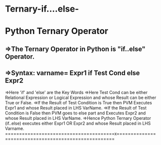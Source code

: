 # Ternary-if....else-

Python Ternary Operator
===========================================================
=>The Ternary Operator in Python is "if..else" Operator.
----------------
=>Syntax:    varname= Expr1  if Test Cond else Expr2
----------------
=>Here 'if' and 'else' are the Key Words
=>Here Test Cond can be either Relational Expression or Logical Expression and whose Result can be either True or 
   False.
=>If the Result of Test Condition is True then PVM Executes Expr1 and whose Result placed in LHS VarName.
=>If the Result of Test Condition is False then PVM goes to else part and Executes Expr2 and whose Result placed in 
    LHS VarName.
=>Hence Python Ternary Operator (if..else) executes either Expr1 OR Expr2 and whose Result placed in LHS Varname.
=======================================x=====================================================
